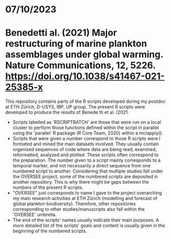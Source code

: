 # 07/10/2023

# Benedetti al. (2021) Major restructuring of marine plankton assemblages under global warming. Nature Communications, 12, 5226. https://doi.org/10.1038/s41467-021-25385-x
This repository contains parts of the R scripts developed during my postdoc at ETH Zürich, D-USYS, IBP, UP group.
The present R scripts were developed to produce the results of Benede tti et al. (2021.

- Scripts labelled as 'RSCRIPTBATCH' are those that were run on a local cluster to perform those functions defined within the script in parallel using the 'parallel' R package (R Core Team, 2020) within a mclapply().
- Scripts that were given a number correspond to those R scripts were I formated and mined the main datasets involved. They usually contain organized sequences of code where data are being read, examined, reformatted, analyzed and plotted. These scripts often correspond to the preparation. The number given to a script mainly corresponds to a temporal marker, and not necessarily a direct sequence from one numbered script to another. Considering that multiple studies fall under the OVERSEE project, some of the numbered scripts are deposited in another repository. This is why there might be gaps between the numbers of the present R scripts.
- "OVERSEE" just corresponds to name I gave to the project overarching my main research activities at ETH Zürich (modelling and forecast of global plankton biodiversity). Therefore, other repositories corresponding to other studies/manuscripts also fall within the 'OVERSEE' umbrella.
- The end of the scripts' names usually indicate their main purposes. A more detailed list of the scripts' goals and content is usually given in the beginning of the numbered scripts.
